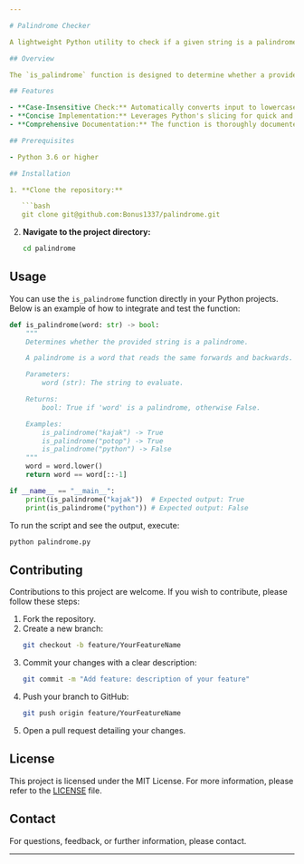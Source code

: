 ```yaml
---

# Palindrome Checker

A lightweight Python utility to check if a given string is a palindrome. A palindrome is a word that reads the same forwards and backwards (e.g., "kajak", "potop").

## Overview

The `is_palindrome` function is designed to determine whether a provided string is a palindrome. It achieves this by converting the input string to lowercase (ensuring the check is case-insensitive) and comparing it with its reversed version using Python's slicing capabilities.

## Features

- **Case-Insensitive Check:** Automatically converts input to lowercase.
- **Concise Implementation:** Leverages Python's slicing for quick and clear reversal.
- **Comprehensive Documentation:** The function is thoroughly documented with a docstring explaining its usage, parameters, and return type.

## Prerequisites

- Python 3.6 or higher

## Installation

1. **Clone the repository:**

   ```bash
   git clone git@github.com:Bonus1337/palindrome.git
   ```

2. **Navigate to the project directory:**

   ```bash
   cd palindrome
   ```

## Usage

You can use the `is_palindrome` function directly in your Python projects. Below is an example of how to integrate and test the function:

```python
def is_palindrome(word: str) -> bool:
    """
    Determines whether the provided string is a palindrome.

    A palindrome is a word that reads the same forwards and backwards.

    Parameters:
        word (str): The string to evaluate.

    Returns:
        bool: True if 'word' is a palindrome, otherwise False.

    Examples:
        is_palindrome("kajak") -> True
        is_palindrome("potop") -> True
        is_palindrome("python") -> False
    """
    word = word.lower()
    return word == word[::-1]

if __name__ == "__main__":
    print(is_palindrome("kajak"))  # Expected output: True
    print(is_palindrome("python")) # Expected output: False
```

To run the script and see the output, execute:

```bash
python palindrome.py
```

## Contributing

Contributions to this project are welcome. If you wish to contribute, please follow these steps:

1. Fork the repository.
2. Create a new branch:  
   ```bash
   git checkout -b feature/YourFeatureName
   ```
3. Commit your changes with a clear description:  
   ```bash
   git commit -m "Add feature: description of your feature"
   ```
4. Push your branch to GitHub:  
   ```bash
   git push origin feature/YourFeatureName
   ```
5. Open a pull request detailing your changes.

## License

This project is licensed under the MIT License. For more information, please refer to the [LICENSE](LICENSE) file.

## Contact

For questions, feedback, or further information, please contact.

---
```

